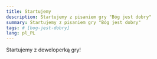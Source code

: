 ```yaml
---
title: Startujemy
description: Startujemy z pisaniem gry "Bóg jest dobry"
summary: Startujemy z pisaniem gry "Bóg jest dobry"
tags: # [bog-jest-dobry]
lang: pl_PL
---
```


Startujemy z deweloperką gry!

